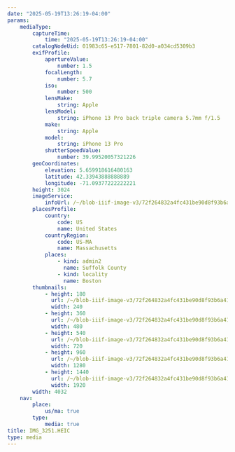 ```yaml
---
date: "2025-05-19T13:26:19-04:00"
params:
    mediaType:
        captureTime:
            time: "2025-05-19T13:26:19-04:00"
        catalogNodeUid: 01983c65-e517-7801-82d0-a034cd5309b3
        exifProfile:
            apertureValue:
                number: 1.5
            focalLength:
                number: 5.7
            iso:
                number: 500
            lensMake:
                string: Apple
            lensModel:
                string: iPhone 13 Pro back triple camera 5.7mm f/1.5
            make:
                string: Apple
            model:
                string: iPhone 13 Pro
            shutterSpeedValue:
                number: 39.99520057321226
        geoCoordinates:
            elevation: 5.659918616480163
            latitude: 42.33943888888889
            longitude: -71.09377222222221
        height: 3024
        imageService:
            infoUrl: /~/blob-iiif-image-v3/72f264832a4fc431be90d8f93b6a41f2375abe5125c0f9804ae62bc96a78a372/info.json
        placesProfile:
            country:
                code: US
                name: United States
            countryRegion:
                code: US-MA
                name: Massachusetts
            places:
                - kind: admin2
                  name: Suffolk County
                - kind: locality
                  name: Boston
        thumbnails:
            - height: 180
              url: /~/blob-iiif-image-v3/72f264832a4fc431be90d8f93b6a41f2375abe5125c0f9804ae62bc96a78a372/full/240%2C180/0/default.jpg
              width: 240
            - height: 360
              url: /~/blob-iiif-image-v3/72f264832a4fc431be90d8f93b6a41f2375abe5125c0f9804ae62bc96a78a372/full/480%2C360/0/default.jpg
              width: 480
            - height: 540
              url: /~/blob-iiif-image-v3/72f264832a4fc431be90d8f93b6a41f2375abe5125c0f9804ae62bc96a78a372/full/720%2C540/0/default.jpg
              width: 720
            - height: 960
              url: /~/blob-iiif-image-v3/72f264832a4fc431be90d8f93b6a41f2375abe5125c0f9804ae62bc96a78a372/full/1280%2C960/0/default.jpg
              width: 1280
            - height: 1440
              url: /~/blob-iiif-image-v3/72f264832a4fc431be90d8f93b6a41f2375abe5125c0f9804ae62bc96a78a372/full/1920%2C1440/0/default.jpg
              width: 1920
        width: 4032
    nav:
        place:
            us/ma: true
        type:
            media: true
title: IMG_3251.HEIC
type: media
---
```

